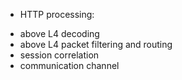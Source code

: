 * HTTP processing:
 - above L4 decoding
 - above L4 packet filtering and routing
 - session correlation
 - communication channel 

